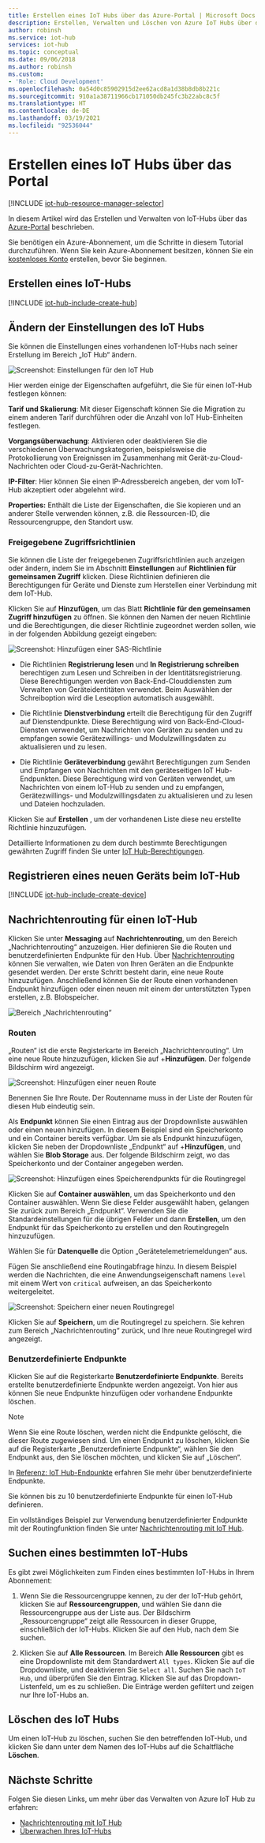 ```yaml
---
title: Erstellen eines IoT Hubs über das Azure-Portal | Microsoft Docs
description: Erstellen, Verwalten und Löschen von Azure IoT Hubs über das Azure-Portal. Enthält Informationen zu Tarifen, Skalierung, Sicherheit und die Messagingkonfiguration.
author: robinsh
ms.service: iot-hub
services: iot-hub
ms.topic: conceptual
ms.date: 09/06/2018
ms.author: robinsh
ms.custom:
- 'Role: Cloud Development'
ms.openlocfilehash: 0a54d0c85902915d2ee62acd8a1d38b8db8b221c
ms.sourcegitcommit: 910a1a38711966cb171050db245fc3b22abc8c5f
ms.translationtype: HT
ms.contentlocale: de-DE
ms.lasthandoff: 03/19/2021
ms.locfileid: "92536044"
---
```

# <a name="create-an-iot-hub-using-the-azure-portal"></a>Erstellen eines IoT Hubs über das Portal

[!INCLUDE [iot-hub-resource-manager-selector](../../includes/iot-hub-resource-manager-selector.md)]

In diesem Artikel wird das Erstellen und Verwalten von IoT-Hubs über das [Azure-Portal](https://portal.azure.com) beschrieben.

Sie benötigen ein Azure-Abonnement, um die Schritte in diesem Tutorial durchzuführen. Wenn Sie kein Azure-Abonnement besitzen, können Sie ein [kostenloses Konto](https://azure.microsoft.com/free/?WT.mc_id=A261C142F) erstellen, bevor Sie beginnen.

## <a name="create-an-iot-hub"></a>Erstellen eines IoT-Hubs

[!INCLUDE [iot-hub-include-create-hub](../../includes/iot-hub-include-create-hub.md)]

## <a name="change-the-settings-of-the-iot-hub"></a>Ändern der Einstellungen des IoT Hubs

Sie können die Einstellungen eines vorhandenen IoT-Hubs nach seiner Erstellung im Bereich „IoT Hub“ ändern.

![Screenshot: Einstellungen für den IoT Hub](./media/iot-hub-create-through-portal/iot-hub-settings-panel.png)

Hier werden einige der Eigenschaften aufgeführt, die Sie für einen IoT-Hub festlegen können:

**Tarif und Skalierung**: Mit dieser Eigenschaft können Sie die Migration zu einem anderen Tarif durchführen oder die Anzahl von IoT Hub-Einheiten festlegen. 

**Vorgangsüberwachung**: Aktivieren oder deaktivieren Sie die verschiedenen Überwachungskategorien, beispielsweise die Protokollierung von Ereignissen im Zusammenhang mit Gerät-zu-Cloud-Nachrichten oder Cloud-zu-Gerät-Nachrichten.

**IP-Filter**: Hier können Sie einen IP-Adressbereich angeben, der vom IoT-Hub akzeptiert oder abgelehnt wird.

**Properties:** Enthält die Liste der Eigenschaften, die Sie kopieren und an anderer Stelle verwenden können, z.B. die Ressourcen-ID, die Ressourcengruppe, den Standort usw.

### <a name="shared-access-policies"></a>Freigegebene Zugriffsrichtlinien

Sie können die Liste der freigegebenen Zugriffsrichtlinien auch anzeigen oder ändern, indem Sie im Abschnitt **Einstellungen** auf **Richtlinien für gemeinsamen Zugriff** klicken. Diese Richtlinien definieren die Berechtigungen für Geräte und Dienste zum Herstellen einer Verbindung mit dem IoT-Hub. 

Klicken Sie auf **Hinzufügen**, um das Blatt **Richtlinie für den gemeinsamen Zugriff hinzufügen** zu öffnen.  Sie können den Namen der neuen Richtlinie und die Berechtigungen, die dieser Richtlinie zugeordnet werden sollen, wie in der folgenden Abbildung gezeigt eingeben:

![Screenshot: Hinzufügen einer SAS-Richtlinie](./media/iot-hub-create-through-portal/iot-hub-add-shared-access-policy.png)

* Die Richtlinien **Registrierung lesen** und **In Registrierung schreiben** berechtigen zum Lesen und Schreiben in der Identitätsregistrierung. Diese Berechtigungen werden von Back-End-Clouddiensten zum Verwalten von Geräteidentitäten verwendet. Beim Auswählen der Schreiboption wird die Leseoption automatisch ausgewählt.

* Die Richtlinie **Dienstverbindung** erteilt die Berechtigung für den Zugriff auf Dienstendpunkte. Diese Berechtigung wird von Back-End-Cloud-Diensten verwendet, um Nachrichten von Geräten zu senden und zu empfangen sowie Gerätezwillings- und Modulzwillingsdaten zu aktualisieren und zu lesen.

* Die Richtlinie **Geräteverbindung** gewährt Berechtigungen zum Senden und Empfangen von Nachrichten mit den geräteseitigen IoT Hub-Endpunkten. Diese Berechtigung wird von Geräten verwendet, um Nachrichten von einem IoT-Hub zu senden und zu empfangen, Gerätezwillings- und Modulzwillingsdaten zu aktualisieren und zu lesen und Dateien hochzuladen.

Klicken Sie auf **Erstellen** , um der vorhandenen Liste diese neu erstellte Richtlinie hinzuzufügen.

Detaillierte Informationen zu dem durch bestimmte Berechtigungen gewährten Zugriff finden Sie unter [IoT Hub-Berechtigungen](./iot-hub-devguide-security.md#iot-hub-permissions).

## <a name="register-a-new-device-in-the-iot-hub"></a>Registrieren eines neuen Geräts beim IoT-Hub

[!INCLUDE [iot-hub-include-create-device](../../includes/iot-hub-include-create-device.md)]

## <a name="message-routing-for-an-iot-hub"></a>Nachrichtenrouting für einen IoT-Hub

Klicken Sie unter **Messaging** auf **Nachrichtenrouting**, um den Bereich „Nachrichtenrouting“ anzuzeigen. Hier definieren Sie die Routen und benutzerdefinierten Endpunkte für den Hub. Über [Nachrichtenrouting](iot-hub-devguide-messages-d2c.md) können Sie verwalten, wie Daten von Ihren Geräten an die Endpunkte gesendet werden. Der erste Schritt besteht darin, eine neue Route hinzuzufügen. Anschließend können Sie der Route einen vorhandenen Endpunkt hinzufügen oder einen neuen mit einem der unterstützten Typen erstellen, z.B. Blobspeicher. 

![Bereich „Nachrichtenrouting“](./media/iot-hub-create-through-portal/iot-hub-message-routing.png)

### <a name="routes"></a>Routen

„Routen“ ist die erste Registerkarte im Bereich „Nachrichtenrouting“. Um eine neue Route hinzuzufügen, klicken Sie auf +**Hinzufügen**. Der folgende Bildschirm wird angezeigt. 

![Screenshot: Hinzufügen einer neuen Route](./media/iot-hub-create-through-portal/iot-hub-add-route-storage-endpoint.png)

Benennen Sie Ihre Route. Der Routenname muss in der Liste der Routen für diesen Hub eindeutig sein. 

Als **Endpunkt** können Sie einen Eintrag aus der Dropdownliste auswählen oder einen neuen hinzufügen. In diesem Beispiel sind ein Speicherkonto und ein Container bereits verfügbar. Um sie als Endpunkt hinzuzufügen, klicken Sie neben der Dropdownliste „Endpunkt“ auf +**Hinzufügen**, und wählen Sie **Blob Storage** aus. Der folgende Bildschirm zeigt, wo das Speicherkonto und der Container angegeben werden.

![Screenshot: Hinzufügen eines Speicherendpunkts für die Routingregel](./media/iot-hub-create-through-portal/iot-hub-routing-add-storage-endpoint.png)

Klicken Sie auf **Container auswählen**, um das Speicherkonto und den Container auswählen. Wenn Sie diese Felder ausgewählt haben, gelangen Sie zurück zum Bereich „Endpunkt“. Verwenden Sie die Standardeinstellungen für die übrigen Felder und dann **Erstellen**, um den Endpunkt für das Speicherkonto zu erstellen und den Routingregeln hinzuzufügen.

Wählen Sie für **Datenquelle** die Option „Gerätetelemetriemeldungen“ aus. 

Fügen Sie anschließend eine Routingabfrage hinzu. In diesem Beispiel werden die Nachrichten, die eine Anwendungseigenschaft namens `level` mit einem Wert von `critical` aufweisen, an das Speicherkonto weitergeleitet.

![Screenshot: Speichern einer neuen Routingregel](./media/iot-hub-create-through-portal/iot-hub-add-route.png)

Klicken Sie auf **Speichern**, um die Routingregel zu speichern. Sie kehren zum Bereich „Nachrichtenrouting“ zurück, und Ihre neue Routingregel wird angezeigt.

### <a name="custom-endpoints"></a>Benutzerdefinierte Endpunkte

Klicken Sie auf die Registerkarte **Benutzerdefinierte Endpunkte**. Bereits erstellte benutzerdefinierte Endpunkte werden angezeigt. Von hier aus können Sie neue Endpunkte hinzufügen oder vorhandene Endpunkte löschen. 

> [!NOTE]
> Wenn Sie eine Route löschen, werden nicht die Endpunkte gelöscht, die dieser Route zugewiesen sind. Um einen Endpunkt zu löschen, klicken Sie auf die Registerkarte „Benutzerdefinierte Endpunkte“, wählen Sie den Endpunkt aus, den Sie löschen möchten, und klicken Sie auf „Löschen“.
>

In [Referenz: IoT Hub-Endpunkte](iot-hub-devguide-endpoints.md) erfahren Sie mehr über benutzerdefinierte Endpunkte.

Sie können bis zu 10 benutzerdefinierte Endpunkte für einen IoT-Hub definieren. 

Ein vollständiges Beispiel zur Verwendung benutzerdefinierter Endpunkte mit der Routingfunktion finden Sie unter [Nachrichtenrouting mit IoT Hub](tutorial-routing.md).

## <a name="find-a-specific-iot-hub"></a>Suchen eines bestimmten IoT-Hubs

Es gibt zwei Möglichkeiten zum Finden eines bestimmten IoT-Hubs in Ihrem Abonnement:

1. Wenn Sie die Ressourcengruppe kennen, zu der der IoT-Hub gehört, klicken Sie auf **Ressourcengruppen**, und wählen Sie dann die Ressourcengruppe aus der Liste aus. Der Bildschirm „Ressourcengruppe“ zeigt alle Ressourcen in dieser Gruppe, einschließlich der IoT-Hubs. Klicken Sie auf den Hub, nach dem Sie suchen.

2. Klicken Sie auf **Alle Ressourcen**. Im Bereich **Alle Ressourcen** gibt es eine Dropdownliste mit dem Standardwert `All types`. Klicken Sie auf die Dropdownliste, und deaktivieren Sie `Select all`. Suchen Sie nach `IoT Hub`, und überprüfen Sie den Eintrag. Klicken Sie auf das Dropdown-Listenfeld, um es zu schließen. Die Einträge werden gefiltert und zeigen nur Ihre IoT-Hubs an.

## <a name="delete-the-iot-hub"></a>Löschen des IoT Hubs

Um einen IoT-Hub zu löschen, suchen Sie den betreffenden IoT-Hub, und klicken Sie dann unter dem Namen des IoT-Hubs auf die Schaltfläche **Löschen**.

## <a name="next-steps"></a>Nächste Schritte

Folgen Sie diesen Links, um mehr über das Verwalten von Azure IoT Hub zu erfahren:

* [Nachrichtenrouting mit IoT Hub](tutorial-routing.md)
* [Überwachen Ihres IoT-Hubs](monitor-iot-hub.md)
